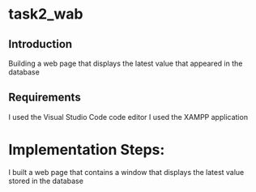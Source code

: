 # task2_wab
## Introduction
Building a web page that displays the latest value that appeared in the database
## Requirements
I used the Visual Studio Code code editor
I used the XAMPP application

# Implementation Steps:
I built a web page that contains a window that displays the latest value stored in the database
